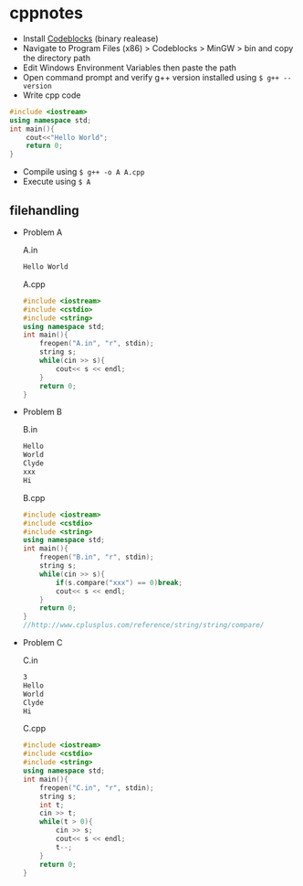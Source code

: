 # cppnotes

* Install [Codeblocks](http://www.codeblocks.org/downloads) (binary realease)
* Navigate to Program Files (x86) > Codeblocks > MinGW > bin and copy the directory path
* Edit Windows Environment Variables then paste the path
* Open command prompt and verify g++ version installed using ```$ g++ --version```
* Write cpp code
```cpp
#include <iostream>
using namespace std;
int main(){
	cout<<"Hello World";
	return 0;
}
```
* Compile using ```$ g++ -o A A.cpp```
* Execute using ```$ A```


## filehandling

* Problem A

	A.in
	```txt
	Hello World
	```
	A.cpp
	```cpp
	#include <iostream>
	#include <cstdio>
	#include <string>
	using namespace std;
	int main(){
		freopen("A.in", "r", stdin);
		string s;
		while(cin >> s){
			cout<< s << endl;
		}
		return 0;
	}
	```
* Problem B

	B.in
	```txt
	Hello
	World
	Clyde
	xxx
	Hi
	```
	B.cpp
	```cpp
	#include <iostream>
	#include <cstdio>
	#include <string>
	using namespace std;
	int main(){
		freopen("B.in", "r", stdin);
		string s;
		while(cin >> s){
			if(s.compare("xxx") == 0)break;
			cout<< s << endl;
		}
		return 0;
	}
	//http://www.cplusplus.com/reference/string/string/compare/
	```
* Problem C

	C.in
	```txt
	3
	Hello
	World
	Clyde
	Hi
	```
	C.cpp
	```cpp
	#include <iostream>
	#include <cstdio>
	#include <string>
	using namespace std;
	int main(){
		freopen("C.in", "r", stdin);
		string s;
		int t;	
		cin >> t;
		while(t > 0){
			cin >> s;
			cout<< s << endl;
			t--;
		}
		return 0;
	}
	```	
